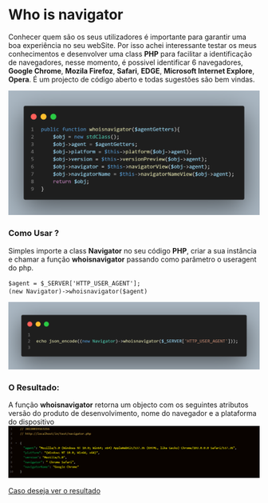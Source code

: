 # Who is navigator
Conhecer quem são os seus utilizadores é importante para garantir uma boa experiência no seu webSite. Por isso achei interessante testar os meus conhecimentos e desenvolver uma class **PHP** para facilitar a identificação de navegadores, nesse momento, é possivel identificar 6 navegadores, **Google Chrome**, **Mozila Firefoz**, **Safari**, **EDGE**, **Microsoft Internet Explore**, **Opera**. É um projecto de código aberto e todas sugestões são bem vindas.

<img src="https://github.com/aguinaldomavenda0/whoisnavigator/blob/47824db086ea1100e34a0b3f2f7024909d7a2248/apresentation/whoisnavigator1.png"/>

### Como Usar ?
Simples importe a class **Navigator** no seu código **PHP**, criar a sua instância e chamar a função __whoisnavigator__ passando como parâmetro o useragent do php.

```
$agent = $_SERVER['HTTP_USER_AGENT'];
(new Navigator)->whoisnavigator($agent)
```
<img src="https://github.com/aguinaldomavenda0/whoisnavigator/blob/9d1f298bd2cad26fc6f52b86ab10d47d9dd09b94/apresentation/whoisnavigator2.png"/>


### O Resultado: 
A função **whoisnavigator** retorna um objecto com os seguintes atributos versão do produto de desenvolvimento, nome do navegador e a plataforma do dispositivo   
<img src="https://github.com/aguinaldomavenda0/whoisnavigator/blob/db1dd8a4ab07da4f25bb0201be5c330ec74a071d/apresentation/reponse_json.PNG"/>

[Caso deseja ver o resultado](http://mavendeveloper.my-style.in/navigator/navigator.php)


